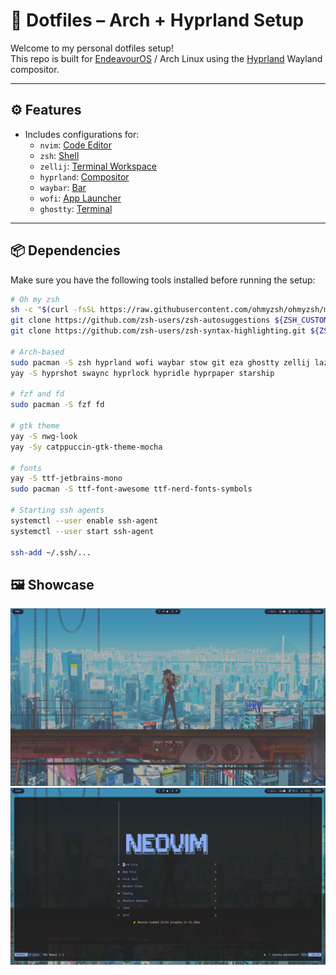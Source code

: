 # 🌿 Dotfiles – Arch + Hyprland Setup

Welcome to my personal dotfiles setup!  
This repo is built for [EndeavourOS](https://endeavouros.com/) / Arch Linux using the [Hyprland](https://github.com/hyprwm/Hyprland) Wayland compositor.  

---

## ⚙️ Features

- Includes configurations for:
  - `nvim`: [Code Editor](https://neovim.io/)
  - `zsh`: [Shell](https://www.zsh.org/)
  - `zellij`:  [Terminal Workspace](https://zellij.dev/)
  - `hyprland`: [Compositor](https://hyprland.org/)
  - `waybar`: [Bar](https://github.com/Alexays/Waybar)
  - `wofi`: [App Launcher](https://hg.sr.ht/~scoopta/wofi)
  - `ghostty`: [Terminal](https://ghostty.org/)

---

## 📦 Dependencies

Make sure you have the following tools installed before running the setup:

```bash
# Oh my zsh
sh -c "$(curl -fsSL https://raw.githubusercontent.com/ohmyzsh/ohmyzsh/master/tools/install.sh)"
git clone https://github.com/zsh-users/zsh-autosuggestions ${ZSH_CUSTOM:-~/.oh-my-zsh/custom}/plugins/zsh-autosuggestions
git clone https://github.com/zsh-users/zsh-syntax-highlighting.git ${ZSH_CUSTOM:-~/.oh-my-zsh/custom}/plugins/zsh-syntax-highlighting

# Arch-based
sudo pacman -S zsh hyprland wofi waybar stow git eza ghostty zellij lazygit
yay -S hyprshot swaync hyprlock hypridle hyprpaper starship

# fzf and fd
sudo pacman -S fzf fd

# gtk theme
yay -S nwg-look
yay -Sy catppuccin-gtk-theme-mocha

# fonts
yay -S ttf-jetbrains-mono
sudo pacman -S ttf-font-awesome ttf-nerd-fonts-symbols

# Starting ssh agents
systemctl --user enable ssh-agent
systemctl --user start ssh-agent

ssh-add ~/.ssh/...
```

## 🖼️ Showcase

![Hyprland Screenshot](./assets/hyprland.png)
![Neovim Screenshot](./assets/nvim.png)
